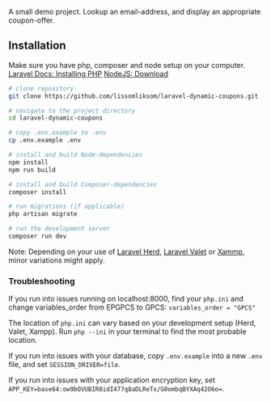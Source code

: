 A small demo project. Lookup an email-address, and display an appropriate coupon-offer.

## Installation

Make sure you have php, composer and node setup on your computer.
[Laravel Docs: Installing PHP](https://laravel.com/docs/11.x#installing-php)
[NodeJS: Download](https://nodejs.org/en/download)

```bash
# clone repository
git clone https://github.com/lissomliksom/laravel-dynamic-coupons.git

# navigate to the project directory
cd laravel-dynamic-coupons

# copy .env.example to .env
cp .env.example .env

# install and build Node-dependencies
npm install
npm run build

# install and build Composer-dependencies
composer install

# run migrations (if applicable)
php artisan migrate

# run the development server
composer run dev
```

Note: Depending on your use of [Laravel Herd](https://herd.laravel.com/), [Laravel Valet](https://laravel.com/docs/11.x/valet) or [Xammp](https://www.apachefriends.org/download.html), minor variations might apply.

### Troubleshooting

If you run into issues running on localhost:8000, find your `php.ini` and change variables_order from EPGPCS to GPCS:
`variables_order = "GPCS"`

The location of `php.ini` can vary based on your development setup (Herd, Valet, Xampp). Run `php --ini` in your terminal to find the most probable location.

If you run into issues with your database, copy `.env.example` into a new `.env` file, and set `SESSION_DRIVER=file`.

If you run into issues with your application encryption key, set `APP_KEY=base64:ow9bOVUBIR0idI477q8aDLReTx/G0ombqBYXAq42O6o=`.
